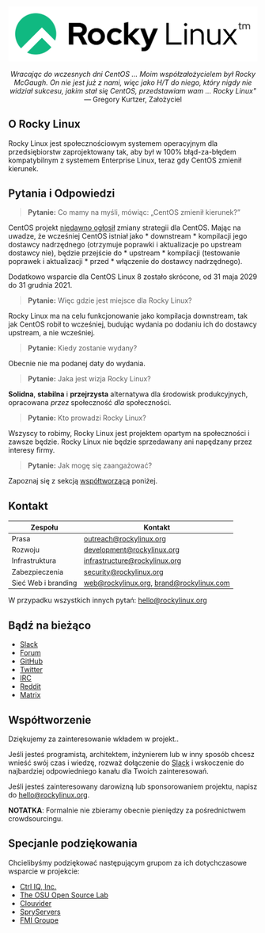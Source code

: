 <p align="center">
<a href="https://rockylinux.org/">
<img src="https://raw.githubusercontent.com/rocky-linux/branding/main/logo-text-light%402x.png" alt="Rocky Linux Logo">
</a>
</p>

<p align="center">
<i>Wracając do wczesnych dni CentOS ... Moim współzałożycielem był Rocky McGaugh. On nie jest już z nami, więc jako H/T do niego, który nigdy nie widział sukcesu, jakim stał się CentOS, przedstawiam wam  ... Rocky Linux"</i><br>
— Gregory Kurtzer, Założyciel
</p>

## O Rocky Linux

Rocky Linux jest społecznościowym systemem operacyjnym dla przedsiębiorstw zaprojektowany tak, aby był w 100% błąd-za-błędem kompatybilnym z systemem Enterprise Linux, teraz gdy CentOS zmienił kierunek.

## Pytania i Odpowiedzi

> **Pytanie:** Co mamy na myśli, mówiąc: „CentOS zmienił kierunek?”

CentOS projekt [niedawno ogłosił](https://blog.centos.org/2020/12/future-is-centos-stream/) zmiany strategii dla CentOS. Mając na uwadze, że wcześniej CentOS istniał jako * downstream * kompilacji jego dostawcy nadrzędnego (otrzymuje poprawki i aktualizacje po upstream dostawcy nie), będzie przejście do * upstream * kompilacji (testowanie poprawek i aktualizacji * przed * włączenie do dostawcy nadrzędnego).

Dodatkowo wsparcie dla CentOS Linux 8 zostało skrócone, od 31 maja 2029 do 31 grudnia 2021.

> **Pytanie:** Więc gdzie jest miejsce dla Rocky Linux?

Rocky Linux ma na celu funkcjonowanie jako kompilacja downstream, tak jak CentOS robił to wcześniej, budując wydania po dodaniu ich do dostawcy upstream, a nie wcześniej.

> **Pytanie:** Kiedy zostanie wydany?

Obecnie nie ma podanej daty do wydania.

> **Pytanie:** Jaka jest wizja Rocky Linux?

**Solidna**, **stabilna** i **przejrzysta** alternatywa dla środowisk produkcyjnych, opracowana *przez* społeczność *dla* społeczności.

> **Pytanie:** Kto prowadzi Rocky Linux?

Wszyscy to robimy, Rocky Linux jest projektem opartym na społeczności i zawsze będzie. Rocky Linux nie będzie sprzedawany ani napędzany przez interesy firmy.

> **Pytanie:** Jak mogę się zaangażować?

Zapoznaj się z sekcją [współtworzącą](#Współtworzenie) poniżej.

## Kontakt

| Zespołu                       | Kontakt                                   |
|-------------------------------|-------------------------------------------|
| Prasa                         | outreach@rockylinux.org                   |
| Rozwoju                       | development@rockylinux.org                |
| Infrastruktura                | infrastructure@rockylinux.org             |
| Zabezpieczenia                | security@rockylinux.org                   |
| Sieć Web i branding           | web@rockylinux.org, brand@rockylinux.com  |


W przypadku wszystkich innych pytań: hello@rockylinux.org

## Bądź na bieżąco

* [Slack](https://slack.rockylinux.org)
* [Forum](https://forums.rockylinux.org/)
* [GitHub](https://github.com/rocky-linux/)
* [Twitter](https://twitter.com/rocky_linux)
* [IRC](https://webchat.freenode.net/?channels=rockylinux)
* [Reddit](https://www.reddit.com/r/RockyLinux)
* [Matrix](https://matrix.to/#/+rockylinux:matrix.org)

## Współtworzenie

Dziękujemy za zainteresowanie wkładem w projekt..

Jeśli jesteś programistą, architektem, inżynierem lub w inny sposób chcesz wnieść swój czas i wiedzę, rozważ dołączenie do [Slack](https://slack.rockylinux.org) i wskoczenie do najbardziej odpowiedniego kanału dla Twoich zainteresowań.

Jeśli jesteś zainteresowany darowizną lub sponsorowaniem projektu, napisz do hello@rockylinux.org.

**NOTATKA**: Formalnie nie zbieramy obecnie pieniędzy za pośrednictwem crowdsourcingu.

## Specjanle podziękowania

Chcielibyśmy podziękować następującym grupom za ich dotychczasowe wsparcie w projekcie:
* [Ctrl IQ, Inc.](https://www.ctrl-cmd.com)
* [The OSU Open Source Lab](https://osuosl.org/)
* [Clouvider](https://www.clouvider.co.uk/)
* [SpryServers](https://www.spryservers.net/)
* [FMI Groupe](https://www.fmi.fr/)
